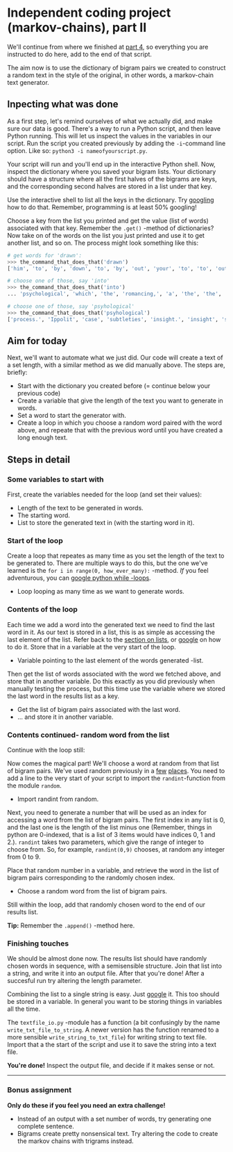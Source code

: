 # Independent coding project (markov-chains), part II

We'll continue from where we finished at [part 4](../4_independent_project/part4.md), so everything you are instructed to do here, add to the end of that script.

The aim now is to use the dictionary of bigram pairs we created to construct a random text in the style of the original, in other words, a markov-chain text generator.

## Inpecting what was done

As a first step, let's remind ourselves of what we actually did, and make sure our data is good. There's a way to run a Python script, and then leave Python running. This will let us inspect the values in the variables in our script. Run the script you created previously by adding the `-i`-command line option. Like so: `python3 -i nameofyourscript.py`.

Your script will run and you'll end up in the interactive Python shell. Now, inspect the dictionary where you saved your bigram lists. Your dictionary should have a structure where all the first halves of the bigrams are keys, and the corresponding second halves are stored in a list under that key.

Use the interactive shell to list all the keys in the dictionary. Try [googling](https://www.google.fi/search?safe=off&q=python+dictionary+keys&oq=python+dictionary+keys) how to do that. Remember, programming is at least 50% googling!

Choose a key from the list you printed and get the value (list of words) associated with that key. Remember the `.get()` -method of dictionaries? Now take on of the words on the list you just printed and use it to get another list, and so on. The process might look something like this:

```python
# get words for 'drawn':
>>> the_command_that_does_that('drawn')
['him', 'to', 'by', 'down', 'to', 'by', 'out', 'your', 'to', 'to', 'out,', 'into', 'by', 'up,', 'up', 'by', 'by', 'by', 'from', 'with', 'smile,']

# choose one of those, say 'into'
>>> the_command_that_does_that('into')
... 'psychological', 'which', 'the', 'romancing,', 'a', 'the', 'the', 'that', 'prison.', 'silence', 'the', 'a', 'his', 'the', 'a', 'a', 'the', 'a', 'negotiations....', 'a', 'the', 'tears.', 'the', 'everything.”', 'his', 'his', 'the', 'the', 'loud', 'rapid,', 'brooding', 'sobs.', 'his', 'great', 'life,']

# choose one of those, say 'psyhological'
>>> the_command_that_does_that('psyhological')
['process.', 'Ippolit', 'case', 'subtleties', 'insight.', 'insight', 'subtlety,', 'method']
```

## Aim for today

Next, we'll want to automate what we just did. Our code will create a text of a set length, with a similar method as we did manually above. The steps are, briefly:

* Start with the dictionary you created before (= continue below your previous code)
* Create a variable that give the length of the text you want to generate in words.
* Set a word to start the generator with.
* Create a loop in which you choose a random word paired with the word above, and repeate that with the previous word until you have created a long enough text.

## Steps in detail

### Some variables to start with

First, create the variables needed for the loop (and set their values):

* Length of the text to be generated in words.
* The starting word.
* List to store the generated text in (with the starting word in it).

### Start of the loop

Create a loop that repeates as many time as you set the length of the text to be generated to. There are multiple ways to do this, but the one we've learned is the `for i in range(0, how_ever_many):` -method. _If_ you feel adventurous, you can [google python while -loops](https://www.google.fi/search?q=python+while+loops).

* Loop looping as many time as we want to generate words.

### Contents of the loop

Each time we add a word into the generated text we need to find the last word in it. As our text is stored in a list, this is as simple as accessing the last element of the list. Refer back to the [section on lists](../3_basic_concepts_ii/lists.md), or [google](https://www.google.fi/search?safe=off&q=python+last+element+of+list) on how to do it. Store that in a variable at the very start of the loop.

* Variable pointing to the last element of the words generated -list.

Then get the list of words associated with the word we fetched above, and store that in another variable. Do this exactly as you did previously when manually testing the process, but this time use the variable where we stored the last word in the results list as a key.

* Get the list of bigram pairs associated with the last word.
* ... and store it in another variable.

### Contents continued- random word from the list

Continue with the loop still:

Now comes the magical part! We'll choose a word at random from that list of bigram pairs. We've used random previously in a [few](../3_basic_concepts_ii/importing.md) [places](../3_basic_concepts_ii/iterations2.md). You need to add a line to the very start of your script to import the `randint`-function from the module `random`.

* Import randint from random.

Next, you need to generate a number that will be used as an index for accessing a word from the list of bigram pairs. The first index in any list is 0, and the last one is the length of the list minus one (Remember, things in python are 0-indexed, that is a list of 3 items would have indices 0, 1 and 2.). `randint` takes two parameters, which give the range of integer to choose from. So, for example, `randint(0,9)` chooses, at random any integer from 0 to 9.

Place that random number in a variable, and retrieve the word in the list of bigram pairs corresponding to the randomly chosen index.

* Choose a random word from the list of bigram pairs.

Still within the loop, add that randomly chosen word to the end of our results list.

**Tip:** Remember the `.append()` -method here.

### Finishing touches

We should be almost done now. The results list should have randomly chosen words in sequence, with a semisensible structure. Join that list into a string, and write it into an output file. After that you're done! After a succesful run try altering the length parameter.

Combining the list to a single string is easy. Just [google](https://www.google.fi/search?q=python+combine+list+into+string) it. This too should be stored in a variable. In general you want to be storing things in variables all the time.

The `textfile_io.py` -module has a function (a bit confusingly by the name `write_txt_file_to_string`. A newer version has the function renamed to a more sensible `write_string_to_txt_file`) for writing string to text file. Import that a the start of the script and use it to save the string into a text file. 

**You're done!** Inspect the output file, and decide if it makes sense or not.

---

### Bonus assignment

**Only do these if you feel you need an extra challenge!**

* Instead of an output with a set number of words, try generating one complete sentence. 
* Bigrams create pretty nonsensical text. Try altering the code to create the markov chains with trigrams instead.
